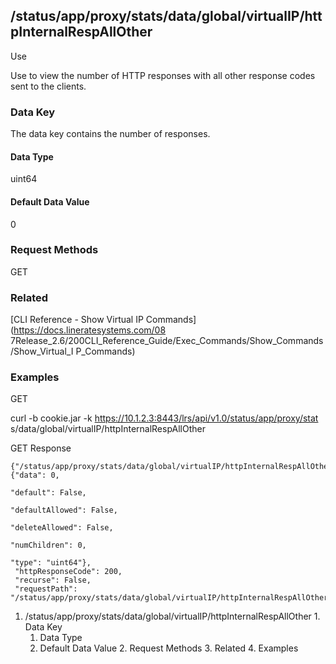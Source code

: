 ## /status/app/proxy/stats/data/global/virtualIP/httpInternalRespAllOther

Use

Use to view the number of HTTP responses with all other response codes sent to
the clients.

### Data Key

The data key contains the number of responses.

#### Data Type

uint64

#### Default Data Value

0

### Request Methods

GET

### Related

[CLI Reference - Show Virtual IP Commands](https://docs.lineratesystems.com/08
7Release_2.6/200CLI_Reference_Guide/Exec_Commands/Show_Commands/Show_Virtual_I
P_Commands)

### Examples

GET

curl -b cookie.jar -k https://10.1.2.3:8443/lrs/api/v1.0/status/app/proxy/stat
s/data/global/virtualIP/httpInternalRespAllOther

GET Response

    
    {"/status/app/proxy/stats/data/global/virtualIP/httpInternalRespAllOther": {"data": 0,
                                                                                 "default": False,
                                                                                 "defaultAllowed": False,
                                                                                 "deleteAllowed": False,
                                                                                 "numChildren": 0,
                                                                                 "type": "uint64"},
     "httpResponseCode": 200,
     "recurse": False,
     "requestPath": "/status/app/proxy/stats/data/global/virtualIP/httpInternalRespAllOther"}
    

  1. /status/app/proxy/stats/data/global/virtualIP/httpInternalRespAllOther
    1. Data Key
      1. Data Type
      2. Default Data Value
    2. Request Methods
    3. Related
    4. Examples

